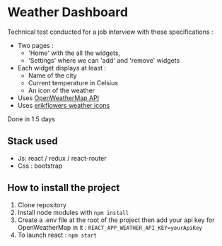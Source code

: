 
# Weather Dashboard

  Technical test conducted for a job interview with these specifications :

- Two pages : 
	- 'Home' with the all the widgets, 
	- 'Settings' where we can 'add' and 'remove' widgets
- Each widget displays at least :
	- Name of the city
	- Current temperature in Celsius
	- An icon of the weather
- Uses [OpenWeatherMap API](https://openweathermap.org/api)
- Uses [erikflowers weather icons](https://erikflowers.github.io/weather-icons/) 

Done in 1.5 days


## Stack used

 - Js: react / redux / react-router
 - Css : bootstrap

## How to install the project

 1. Clone repository
 2. Install node modules with `npm install`
 3. Create a .env file at the root of the project then add your api key for OpenWeatherMap in it : `REACT_APP_WEATHER_API_KEY=yourApiKey`
 4. To launch react : `npm start`  


